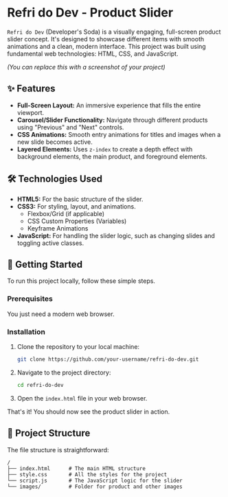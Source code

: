 # Refri do Dev - Product Slider

`Refri do Dev` (Developer's Soda) is a visually engaging, full-screen product slider concept. It's designed to showcase different items with smooth animations and a clean, modern interface. This project was built using fundamental web technologies: HTML, CSS, and JavaScript.

 
*(You can replace this with a screenshot of your project)*

## ✨ Features

- **Full-Screen Layout:** An immersive experience that fills the entire viewport.
- **Carousel/Slider Functionality:** Navigate through different products using "Previous" and "Next" controls.
- **CSS Animations:** Smooth entry animations for titles and images when a new slide becomes active.
- **Layered Elements:** Uses `z-index` to create a depth effect with background elements, the main product, and foreground elements.

## 🛠️ Technologies Used

- **HTML5:** For the basic structure of the slider.
- **CSS3:** For styling, layout, and animations.
  - Flexbox/Grid (if applicable)
  - CSS Custom Properties (Variables)
  - Keyframe Animations
- **JavaScript:** For handling the slider logic, such as changing slides and toggling active classes.

## 🚀 Getting Started

To run this project locally, follow these simple steps.

### Prerequisites

You just need a modern web browser.

### Installation

1. Clone the repository to your local machine:
   ```sh
   git clone https://github.com/your-username/refri-do-dev.git
   ```
2. Navigate to the project directory:
   ```sh
   cd refri-do-dev
   ```
3. Open the `index.html` file in your web browser.

That's it! You should now see the product slider in action.

## 📂 Project Structure

The file structure is straightforward:

```
/
├── index.html      # The main HTML structure
├── style.css       # All the styles for the project
└── script.js       # The JavaScript logic for the slider
└── images/         # Folder for product and other images
```
